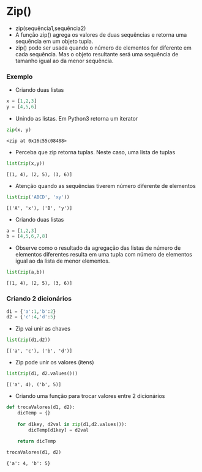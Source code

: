 # Zip()

* zip(sequência1,sequência2)
* A função zip() agrega os valores de duas sequências e retorna uma sequência em um objeto tupla.
* zip() pode ser usada quando o número de elementos for diferente em cada sequência. Mas o objeto resultante será uma sequência de tamanho igual ao da menor sequência.


### Exemplo

* Criando duas listas


```python
x = [1,2,3]
y = [4,5,6]
```

* Unindo as listas. Em Python3 retorna um iterator


```python
zip(x, y)
```




    <zip at 0x16c55c08488>



* Perceba que zip retorna tuplas. Neste caso, uma lista de tuplas


```python
list(zip(x,y))
```




    [(1, 4), (2, 5), (3, 6)]



* Atenção quando as sequências tiverem número diferente de elementos


```python
list(zip('ABCD', 'xy'))
```




    [('A', 'x'), ('B', 'y')]



* Criando duas listas


```python
a = [1,2,3]
b = [4,5,6,7,8]
```

* Observe como o resultado da agregação das listas de número de elementos diferentes resulta em uma tupla com número de elementos igual ao da lista de menor elementos. 


```python
list(zip(a,b)) 
```




    [(1, 4), (2, 5), (3, 6)]



### Criando 2 dicionários


```python
d1 = {'a':1,'b':2}
d2 = {'c':4,'d':5}
```

* Zip vai unir as chaves


```python
list(zip(d1,d2))
```




    [('a', 'c'), ('b', 'd')]



* Zip pode unir os valores (itens)


```python
list(zip(d1, d2.values()))
```




    [('a', 4), ('b', 5)]



* Criando uma função para trocar valores entre 2 dicionários


```python
def trocaValores(d1, d2):
    dicTemp = {}
    
    for d1key, d2val in zip(d1,d2.values()):
        dicTemp[d1key] = d2val
    
    return dicTemp
```


```python
trocaValores(d1, d2)
```




    {'a': 4, 'b': 5}


